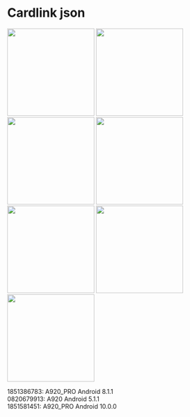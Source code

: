 # Cardlink json
<img src="https://user-images.githubusercontent.com/44686602/213535464-92f6b01f-4e65-4fd0-a7c4-53fa774e27b5.png" width="200"> <img src="https://user-images.githubusercontent.com/44686602/213535466-a6c31b04-4028-480e-8eb9-0b0a52157ce1.png" width="200"> <img src="https://user-images.githubusercontent.com/44686602/213535469-da5c52d8-371f-4782-a5ae-c6efd86c97a6.png" width="200">
<img src="https://user-images.githubusercontent.com/44686602/213535474-58cd65dd-8719-4daf-894f-909943dfdebe.png" width="200">
<img src="https://user-images.githubusercontent.com/44686602/213535478-da88f1d3-b327-481e-8683-2ccd87ed624f.png" width="200"> <img src="https://user-images.githubusercontent.com/44686602/213535480-92adafd9-052e-4aca-98b1-d8d2f369422c.png" width="200"> <img src="https://user-images.githubusercontent.com/44686602/213535483-252c3e0f-a350-4551-aa0a-d037ab2ed4ad.png" width="200">

1851386783: A920_PRO Android 8.1.1 <br />
0820679913: A920 Android 5.1.1 <br />
1851581451: A920_PRO Android 10.0.0

